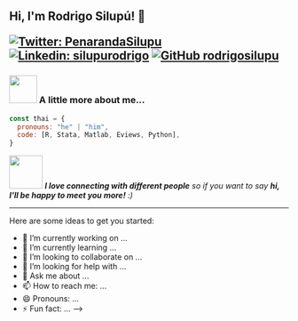 
<h2> Hi, I'm Rodrigo Silupú! 👋 

[![Twitter: PenarandaSilupu](https://img.shields.io/twitter/follow/PenarandaSilupu?style=social)](
https://twitter.com/PenarandaSilupu)
[![Linkedin: silupurodrigo](https://img.shields.io/badge/-silupurodrigo-blue?style=flat-square&logo=Linkedin&logoColor=white&link=https://www.linkedin.com/in/silupurodrigo/)](https://www.linkedin.com/in/silupurodrigo/)
[![GitHub rodrigosilupu](https://img.shields.io/github/followers/rodrigosilupu?label=follow&style=social)](https://github.com/rodrigosilupu)

### <img src="https://media.giphy.com/media/VgCDAzcKvsR6OM0uWg/giphy.gif" width="50"> A little more about me...  

```javascript
const thai = {
  pronouns: "he" | "him",
  code: [R, Stata, Matlab, Eviews, Python],
}
```

<img src="https://media.giphy.com/media/LnQjpWaON8nhr21vNW/giphy.gif" width="60"> <em><b>I love connecting with different people</b> so if you want to say <b>hi, I'll be happy to meet you more!</b> :)</em>

---
Here are some ideas to get you started:

- 🔭 I’m currently working on ...
- 🌱 I’m currently learning ...
- 👯 I’m looking to collaborate on ...
- 🤔 I’m looking for help with ...
- 💬 Ask me about ...
- 📫 How to reach me: ...
- 😄 Pronouns: ...
- ⚡ Fun fact: ...
-->
